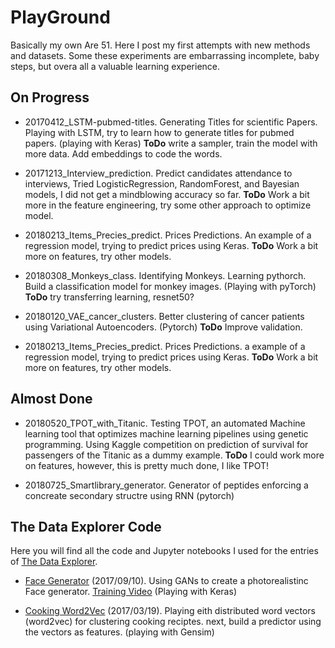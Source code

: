 # PlayGround

Basically my own Are 51. Here I post my first attempts with new methods and datasets. Some these experiments are embarrassing incomplete, baby steps, but overa all a valuable learning experience.

## On Progress

* 20170412_LSTM-pubmed-titles. Generating Titles for scientific Papers. Playing with LSTM, try to learn how to generate titles for pubmed papers. (playing with Keras) **ToDo** write a sampler, train the model with more data. Add embeddings to code the words. 

* 20171213_Interview_prediction. Predict candidates attendance to interviews, Tried LogisticRegression, RandomForest, and Bayesian models, I did not get a mindblowing accuracy so far. **ToDo** Work a bit more in the feature engineering, try some other approach to optimize model.

* 20180213_Items_Precies_predict. Prices Predictions. An example of a regression model, trying to predict prices using Keras. **ToDo** Work a bit more on features, try other models.

* 20180308_Monkeys_class. Identifying Monkeys. Learning pythorch. Build a classification model for monkey images. (Playing with pyTorch) **ToDo** try transferring learning, resnet50?

* 20180120_VAE_cancer_clusters. Better clustering of cancer patients using Variational Autoencoders. (Pytorch) **ToDo** Improve validation.

* 20180213_Items_Precies_predict. Prices Predictions. a example of a regression model, trying to predict prices using Keras. **ToDo** Work a bit more on features, try other models.

## Almost Done

* 20180520_TPOT_with_Titanic. Testing TPOT, an automated Machine learning tool that optimizes machine learning pipelines using genetic programming. Using Kaggle competition on prediction of survival for passengers of the Titanic as a dummy example. **ToDo** I could work more on features, however, this is pretty much done, I like TPOT!


* 20180725_Smartlibrary_generator. Generator of peptides enforcing a concreate secondary structre using RNN (pytorch)



## The Data Explorer Code


 Here you will find all the code and Jupyter notebooks I used for the entries of [The Data Explorer](http://thedataexplorer.wordpress.com).

* [Face Generator](https://thedataexplorer.wordpress.com/2017/09/20/do-computers-have-imagination/) (2017/09/10). Using GANs to create a photorealistinc Face generator. [Training Video](https://youtu.be/4zIvMUd79lk)  (Playing with Keras)

* [Cooking Word2Vec](https://thedataexplorer.wordpress.com/2017/03/20/cooking-receipts-i/) (2017/03/19). Playing eith distributed word vectors (word2vec) for clustering cooking reciptes. next, build a predictor using the vectors as features. (playing with Gensim)

 

 
 
